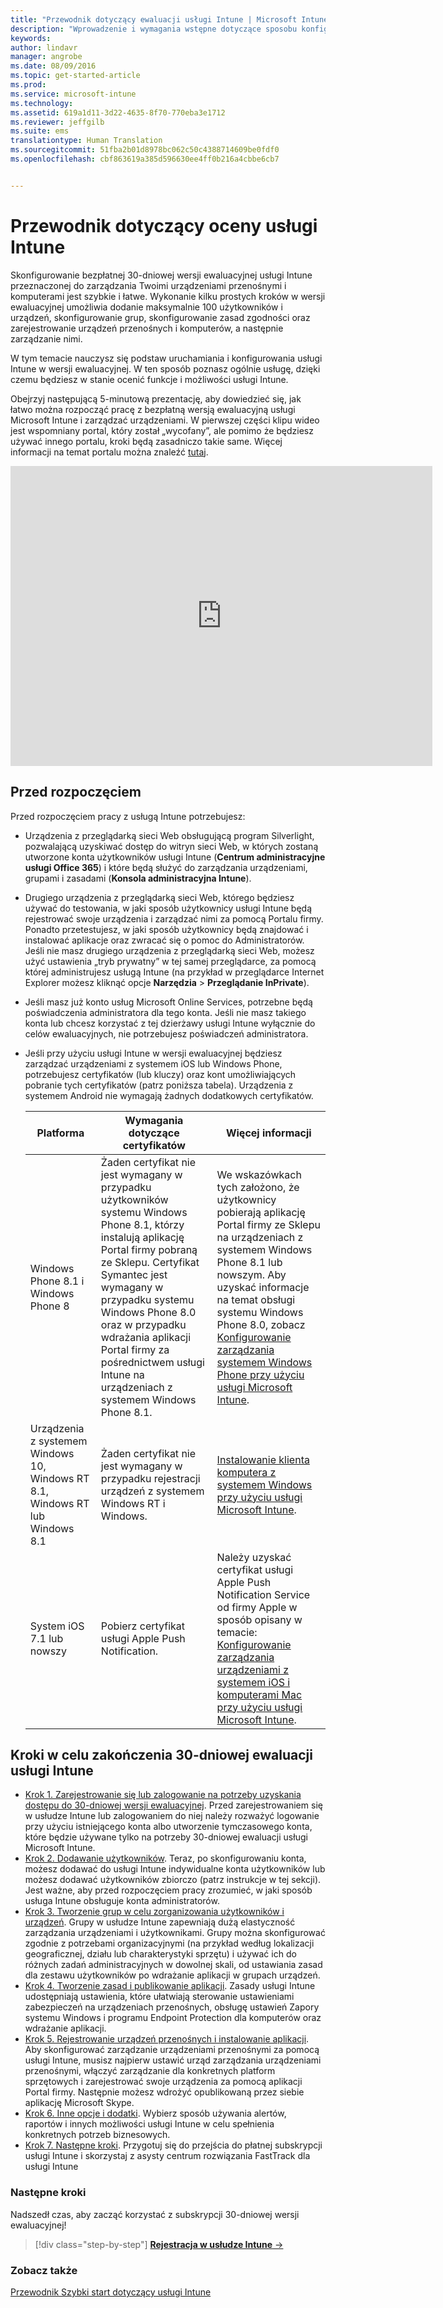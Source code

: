 ```yaml
---
title: "Przewodnik dotyczący ewaluacji usługi Intune | Microsoft Intune"
description: "Wprowadzenie i wymagania wstępne dotyczące sposobu konfigurowania bezpłatnej, 30-dniowej wersji ewaluacyjnej usługi Intune"
keywords: 
author: lindavr
manager: angrobe
ms.date: 08/09/2016
ms.topic: get-started-article
ms.prod: 
ms.service: microsoft-intune
ms.technology: 
ms.assetid: 619a1d11-3d22-4635-8f70-770eba3e1712
ms.reviewer: jeffgilb
ms.suite: ems
translationtype: Human Translation
ms.sourcegitcommit: 51fba2b01d8978bc062c50c4388714609be0fdf0
ms.openlocfilehash: cbf863619a385d596630ee4ff0b216a4cbbe6cb7


---
```


# Przewodnik dotyczący oceny usługi Intune
Skonfigurowanie bezpłatnej 30-dniowej wersji ewaluacyjnej usługi Intune przeznaczonej do zarządzania Twoimi urządzeniami przenośnymi i komputerami jest szybkie i łatwe. Wykonanie kilku prostych kroków w wersji ewaluacyjnej umożliwia dodanie maksymalnie 100 użytkowników i urządzeń, skonfigurowanie grup, skonfigurowanie zasad zgodności oraz zarejestrowanie urządzeń przenośnych i komputerów, a następnie zarządzanie nimi.

W tym temacie nauczysz się podstaw uruchamiania i konfigurowania usługi Intune w wersji ewaluacyjnej. W ten sposób poznasz ogólnie usługę, dzięki czemu będziesz w stanie ocenić funkcje i możliwości usługi Intune.

Obejrzyj następującą 5-minutową prezentację, aby dowiedzieć się, jak łatwo można rozpocząć pracę z bezpłatną wersją ewaluacyjną usługi Microsoft Intune i zarządzać urządzeniami. W pierwszej części klipu wideo jest wspomniany portal, który został „wycofany”, ale pomimo że będziesz używać innego portalu, kroki będą zasadniczo takie same. Więcej informacji na temat portalu można znaleźć [tutaj](https://docs.microsoft.com/intune/deploy-use/account-portal-merged-with-Office-365).

<iframe width="675" height="480" src="https://www.youtube.com/embed/ltcZvm4VOFU" frameborder="0" allowfullscreen></iframe>

## Przed rozpoczęciem
Przed rozpoczęciem pracy z usługą Intune potrzebujesz:

-   Urządzenia z przeglądarką sieci Web obsługującą program Silverlight, pozwalającą uzyskiwać dostęp do witryn sieci Web, w których zostaną utworzone konta użytkowników usługi Intune (**Centrum administracyjne usługi Office 365**) i które będą służyć do zarządzania urządzeniami, grupami i zasadami (**Konsola administracyjna Intune**).

-   Drugiego urządzenia z przeglądarką sieci Web, którego będziesz używać do testowania, w jaki sposób użytkownicy usługi Intune będą rejestrować swoje urządzenia i zarządzać nimi za pomocą Portalu firmy. Ponadto przetestujesz, w jaki sposób użytkownicy będą znajdować i instalować aplikacje oraz zwracać się o pomoc do Administratorów. Jeśli nie masz drugiego urządzenia z przeglądarką sieci Web, możesz użyć ustawienia „tryb prywatny” w tej samej przeglądarce, za pomocą której administrujesz usługą Intune (na przykład w przeglądarce Internet Explorer możesz kliknąć opcje **Narzędzia** &gt; **Przeglądanie InPrivate**).

-   Jeśli masz już konto usług Microsoft Online Services, potrzebne będą poświadczenia administratora dla tego konta. Jeśli nie masz takiego konta lub chcesz korzystać z tej dzierżawy usługi Intune wyłącznie do celów ewaluacyjnych, nie potrzebujesz poświadczeń administratora.

-   Jeśli przy użyciu usługi Intune w wersji ewaluacyjnej będziesz zarządzać urządzeniami z systemem iOS lub Windows Phone, potrzebujesz certyfikatów (lub kluczy) oraz kont umożliwiających pobranie tych certyfikatów (patrz poniższa tabela). Urządzenia z systemem Android nie wymagają żadnych dodatkowych certyfikatów.

    |Platforma|Wymagania dotyczące certyfikatów|Więcej informacji|
    |------------|----------------------------|--------------------|
    |Windows Phone 8.1 i Windows Phone 8 |Żaden certyfikat nie jest wymagany w przypadku użytkowników systemu Windows Phone 8.1, którzy instalują aplikację Portal firmy pobraną ze Sklepu. Certyfikat Symantec jest wymagany w przypadku systemu Windows Phone 8.0 oraz w przypadku wdrażania aplikacji Portal firmy za pośrednictwem usługi Intune na urządzeniach z systemem Windows Phone 8.1.|We wskazówkach tych założono, że użytkownicy pobierają aplikację Portal firmy ze Sklepu na urządzeniach z systemem Windows Phone 8.1 lub nowszym. Aby uzyskać informacje na temat obsługi systemu Windows Phone 8.0, zobacz [Konfigurowanie zarządzania systemem Windows Phone przy użyciu usługi Microsoft Intune](/Intune/Deploy-Use/set-up-windows-phone-management-with-microsoft-intune).|
    |Urządzenia z systemem Windows 10, Windows RT 8.1, Windows RT lub Windows 8.1|Żaden certyfikat nie jest wymagany w przypadku rejestracji urządzeń z systemem Windows RT i Windows.|[Instalowanie klienta komputera z systemem Windows przy użyciu usługi Microsoft Intune](/Intune/Deploy-Use/install-the-windows-pc-client-with-microsoft-intune).|
    |System iOS 7.1 lub nowszy|Pobierz certyfikat usługi Apple Push Notification.|Należy uzyskać certyfikat usługi Apple Push Notification Service od firmy Apple w sposób opisany w temacie: [Konfigurowanie zarządzania urządzeniami z systemem iOS i komputerami Mac przy użyciu usługi Microsoft Intune](/Intune/Deploy-Use/set-up-ios-and-mac-management-with-microsoft-intune).|

## Kroki w celu zakończenia 30-dniowej ewaluacji usługi Intune
- [Krok 1. Zarejestrowanie się lub zalogowanie na potrzeby uzyskania dostępu do 30-dniowej wersji ewaluacyjnej](get-started-with-a-30-day-trial-of-microsoft-intune-step-1.md). Przed zarejestrowaniem się w usłudze Intune lub zalogowaniem do niej należy rozważyć logowanie przy użyciu istniejącego konta albo utworzenie tymczasowego konta, które będzie używane tylko na potrzeby 30-dniowej ewaluacji usługi Microsoft Intune.
- [Krok 2. Dodawanie użytkowników](get-started-with-a-30-day-trial-of-microsoft-intune-step-2.md). Teraz, po skonfigurowaniu konta, możesz dodawać do usługi Intune indywidualne konta użytkowników lub możesz dodawać użytkowników zbiorczo (patrz instrukcje w tej sekcji). Jest ważne, aby przed rozpoczęciem pracy zrozumieć, w jaki sposób usługa Intune obsługuje konta administratorów.
- [Krok 3. Tworzenie grup w celu zorganizowania użytkowników i urządzeń](get-started-with-a-30-day-trial-of-microsoft-intune-step-3.md). Grupy w usłudze Intune zapewniają dużą elastyczność zarządzania urządzeniami i użytkownikami. Grupy można skonfigurować zgodnie z potrzebami organizacyjnymi (na przykład według lokalizacji geograficznej, działu lub charakterystyki sprzętu) i używać ich do różnych zadań administracyjnych w dowolnej skali, od ustawiania zasad dla zestawu użytkowników po wdrażanie aplikacji w grupach urządzeń.
- [Krok 4. Tworzenie zasad i publikowanie aplikacji](get-started-with-a-30-day-trial-of-microsoft-intune-step-4.md). Zasady usługi Intune udostępniają ustawienia, które ułatwiają sterowanie ustawieniami zabezpieczeń na urządzeniach przenośnych, obsługę ustawień Zapory systemu Windows i programu Endpoint Protection dla komputerów oraz wdrażanie aplikacji.
- [Krok 5. Rejestrowanie urządzeń przenośnych i instalowanie aplikacji](get-started-with-a-30-day-trial-of-microsoft-intune-step-5.md). Aby skonfigurować zarządzanie urządzeniami przenośnymi za pomocą usługi Intune, musisz najpierw ustawić urząd zarządzania urządzeniami przenośnymi, włączyć zarządzanie dla konkretnych platform sprzętowych i zarejestrować swoje urządzenia za pomocą aplikacji Portal firmy. Następnie możesz wdrożyć opublikowaną przez siebie aplikację Microsoft Skype.
- [Krok 6. Inne opcje i dodatki](get-started-with-a-30-day-trial-of-microsoft-intune-step-6.md). Wybierz sposób używania alertów, raportów i innych możliwości usługi Intune w celu spełnienia konkretnych potrzeb biznesowych.
- [Krok 7. Następne kroki](get-started-with-a-30-day-trial-of-microsoft-intune-step-7.md). Przygotuj się do przejścia do płatnej subskrypcji usługi Intune i skorzystaj z asysty centrum rozwiązania FastTrack dla usługi Intune


### Następne kroki
Nadszedł czas, aby zacząć korzystać z subskrypcji 30-dniowej wersji ewaluacyjnej!

>[!div class="step-by-step"]
[**Rejestracja w usłudze Intune** &rarr;](.\get-started-with-a-30-day-trial-of-microsoft-intune-step-1.md)

### Zobacz także
[Przewodnik Szybki start dotyczący usługi Intune](/intune/get-started/start-with-a-paid-subscription-to-microsoft-intune)



<!--HONumber=Aug16_HO2-->


